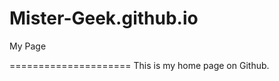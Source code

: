 Mister-Geek.github.io
=====================

My Page

=====================
This is my home page on Github.
